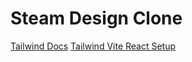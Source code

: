 # Steam Design Clone

[Tailwind Docs](https://tailwindcss.com/docs/utility-first)
[Tailwind Vite React Setup](https://tailwindcss.com/docs/guides/vite#react)